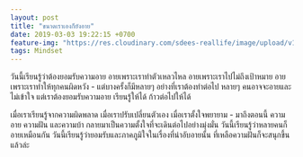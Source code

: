 ```yaml
---
layout: post
title: "ขนาดเราเองก็ยังอาย"
date: 2019-03-03 19:22:15 +0700
feature-img: "https://res.cloudinary.com/sdees-reallife/image/upload/v1555658919/sample_feature_img.png"
tags: Mindset
---
```

วันนี้เรียนรู้ว่าต้องยอมรับความอาย อายเพราะเราทำตัวเหลวไหล อายเพราะเราไปไม่ถึงเป้าหมาย อายเพราะเราทำให้ทุกคนผิดหวัง - แต่บางครั้งก็มีหลายๆ อย่างที่เราต้องทำต่อไป หลายๆ คนอาจจะอายและไม่เข้าใจ แต่เราต้องยอมรับความอาย เรียนรู้ให้ได้ ก้าวต่อไปให้ได้

เมื่อเราเรียนรู้จากความผิดพลาด เมื่อเราปรับเปลี่ยนตัวเอง เมื่อเราตั้งใจพยายาม - มาถึงตอนนี้ ความอาย ความฝัน และความบ้า กลายมาเป็นความตั้งใจที่จะเดินต่อไปอย่างมุ่งมั่น วันนี้เรียนรู้ว่าหลายคนก็อายเหมือนกัน วันนี้เรียนรู้ว่ายอมรับและภาคภูมิใจในเรื่องที่น่าอับอายนั้น ที่เหลือความฝันก็จะสนุกขึ้นแล้วล่ะ
